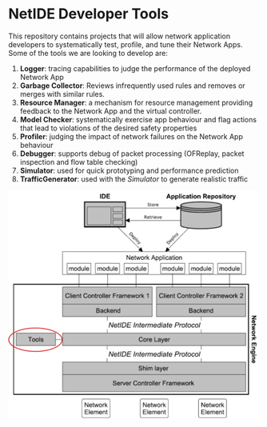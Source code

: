 # NetIDE Developer Tools

This repository contains projects that will allow network application developers to systematically test, profile, and tune their Network Apps. Some of the tools we are looking to develop are:

1. **Logger**: tracing capabilities to judge the performance of the deployed Network App
2. **Garbage Collector**: Reviews infrequently used rules and removes or merges with similar rules.
3. **Resource Manager**: a mechanism for resource management providing feedback to the Network App and the virtual controller.
4. **Model Checker**: systematically exercise app behaviour and flag actions that lead to violations of the desired safety properties
5. **Profiler**: judging the impact of network failures on the Network App behaviour
6. **Debugger**: supports debug of packet processing (OFReplay, packet inspection and flow table checking)
7. **Simulator**: used for quick prototyping and performance prediction
8. **TrafficGenerator**: used with the _Simulator_ to generate realistic traffic

![Alt text](/NetIDE-architecture-tools.png?raw=true " ")

##

